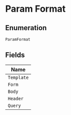 
# Param Format

## Enumeration

`ParamFormat`

## Fields

| Name |
|  --- |
| `Template` |
| `Form` |
| `Body` |
| `Header` |
| `Query` |

